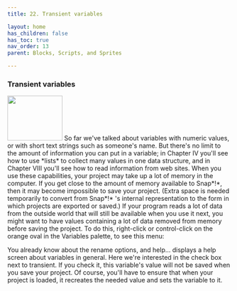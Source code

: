 ```yaml
---
title: 22. Transient variables

layout: home
has_children: false
has_toc: true
nav_order: 13
parent: Blocks, Scripts, and Sprites

---
```


### Transient variables

<img src="/snap-manual/assets/images/image114.png" style="width:124px; height:101px">
So far we've talked about variables with
numeric values, or with short text strings such as someone's name. But
there's no limit to the amount of information you can put in a variable;
in Chapter IV you'll see how to use *lists* to collect many values in
one data structure, and in Chapter VIII you'll see how to read
information from web sites. When you use these capabilities, your
project may take up a lot of memory in the computer. If you get close to
the amount of memory available to Snap*!*, then it may become impossible
to save your project. (Extra space is needed temporarily to convert from
Snap*!* 's internal representation to the form in which projects are
exported or saved.) If your program reads a lot of data from the outside
world that will still be available when you use it next, you might want
to have values containing a lot of data removed from memory before
saving the project. To do this, right-click or control-click on the
orange oval in the Variables palette, to see this menu:

You already know about the rename options, and help... displays a help
screen about variables in general. Here we're interested in the check
box next to transient. If you check it, this variable's value will not
be saved when you save your project. Of course, you'll have to ensure
that when your project is loaded, it recreates the needed value and sets
the variable to it.

